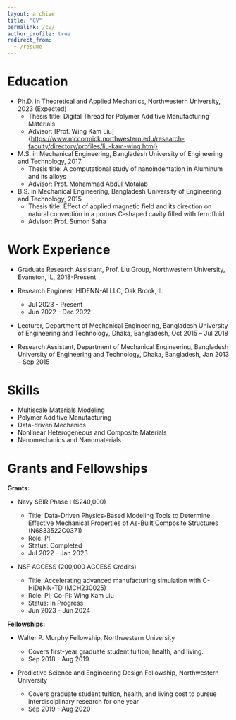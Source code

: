 ```yaml
---
layout: archive
title: "CV"
permalink: /cv/
author_profile: true
redirect_from:
  - /resume
---
```


Education
======
* Ph.D. in Theoretical and Applied Mechanics, Northwestern University, 2023 (Expected)
  * Thesis title: Digital Thread for Polymer Additive Manufacturing Materials
  * Advisor: [Prof. Wing Kam Liu]{https://www.mccormick.northwestern.edu/research-faculty/directory/profiles/liu-kam-wing.html} 
* M.S. in Mechanical Engineering, Bangladesh University of Engineering and Technology, 2017
  * Thesis title: A computational study of nanoindentation in Aluminum and its alloys
  * Advisor: Prof. Mohammad Abdul Motalab
* B.S. in Mechanical Engineering, Bangladesh University of Engineering and Technology, 2015
  * Thesis title: Effect of applied magnetic field and its direction on natural convection in a porous C-shaped cavity filled with ferrofluid
  * Advisor: Prof. Sumon Saha

Work Experience
======
* Graduate Research Assistant, Prof. Liu Group, Northwestern University, Evanston, IL, 2018-Present

* Research Engineer, HIDENN-AI LLC, Oak Brook, IL
  * Jul 2023 - Present
  * Jun 2022 - Dec 2022

* Lecturer, Department of Mechanical Engineering, Bangladesh University of Engineering and Technology, Dhaka, Bangladesh, Oct 2015 – Jul 2018

* Research Assistant, Department of Mechanical Engineering, Bangladesh University of Engineering and Technology, Dhaka, Bangladesh, Jan 2013 – Sep 2015

Skills
======
* Multiscale Materials Modeling
* Polymer Additive Manufacturing
* Data-driven Mechanics
* Nonlinear Heterogeneous and Composite Materials
* Nanomechanics and Nanomaterials

Grants and Fellowships
======
**Grants:**
* Navy SBIR Phase I ($240,000)
  * Title: Data-Driven Physics-Based Modeling Tools to Determine Effective Mechanical Properties of As-Built Composite Structures (N6833522C0371)
  * Role: PI
  * Status: Completed
  * Jul 2022 - Jan 2023

* NSF ACCESS (200,000 ACCESS Credits)
  * Title: Accelerating advanced manufacturing simulation with C-HiDeNN-TD (MCH230025)
  * Role: PI; Co-PI: Wing Kam Liu
  * Status: In Progress
  * Jun 2023 - Jun 2024

**Fellowships:**
* Walter P. Murphy Fellowship, Northwestern University
  * Covers first-year graduate student tuition, health, and living.
  * Sep 2018 - Aug 2019

* Predictive Science and Engineering Design Fellowship, Northwestern University
  * Covers graduate student tuition, health, and living cost to pursue interdisciplinary research for one year
  * Sep 2019 - Aug 2020
